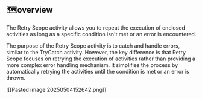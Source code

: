 ## 🗺️overview

The Retry Scope activity allows you to repeat the execution of enclosed activities as long as a specific condition isn't met or an error is encountered.

The purpose of the Retry Scope activity is to catch and handle errors, similar to the TryCatch activity. However, the key difference is that Retry Scope focuses on retrying the execution of activities rather than providing a more complex error handling mechanism. It simplifies the process by automatically retrying the activities until the condition is met or an error is thrown.

![[Pasted image 20250504152642.png]]